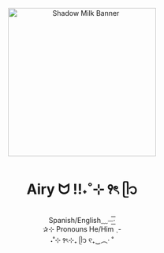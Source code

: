 <p align="center">
<img src="https://github.com/user-attachments/assets/419e6f31-952f-474c-9905-60afaa652838.png" width="300" alt="Shadow Milk Banner"/>

</p>

<h1 align="center">Airy ᗢ !!˖˚⊹ ꣑ৎ‎ ᥫ᭡</h1>
<p align="center">Spanish/English﹏⏤͟͟͟͟͟͟͟͟͟͟͟͟͟͟͟͟͟͟͟͟͟͟͟͟͟͟͟͟͟͟͞͞͞͞͞͞͞‧
<br/>✰⊹ Pronouns He/Him ˎ-
<br/>˖˚⊹ ꣑ৎ‎⊹₊ ᥫ᭡ ୧₊‿︵‧ ˚


<!--
**meows719/meows719** is a ✨ _special_ ✨ repository because its `README.md` (this file) appears on your GitHub profile.

Here are some ideas to get you started:

- 🔭 I’m currently working on ...
- 🌱 I’m currently learning ...
- 👯 I’m looking to collaborate on ...
- 🤔 I’m looking for help with ...
- 💬 Ask me about ...
- 📫 How to reach me: ...
- 😄 Pronouns: ...
- ⚡ Fun fact: ...
-->

